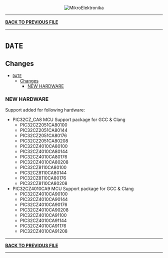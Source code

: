<p align="center">
  <img src="http://www.mikroe.com/img/designs/beta/logo_small.png?raw=true" alt="MikroElektronika"/>
</p>

---

**[BACK TO PREVIOUS FILE](../changelog.md)**

---

# `DATE`

## Changes

- [`DATE`](#date)
  - [Changes](#changes)
    - [NEW HARDWARE](#new-hardware)

### NEW HARDWARE

Support added for following hardware:

+ PIC32CZ_CA8 MCU Support package for GCC & Clang
  + PIC32CZ2051CA80100
  + PIC32CZ2051CA80144
  + PIC32CZ2051CA80176
  + PIC32CZ2051CA80208
  + PIC32CZ4010CA80100
  + PIC32CZ4010CA80144
  + PIC32CZ4010CA80176
  + PIC32CZ4010CA80208
  + PIC32CZ8110CA80100
  + PIC32CZ8110CA80144
  + PIC32CZ8110CA80176
  + PIC32CZ8110CA80208
+ PIC32CZ4010CA9 MCU Support package for GCC & Clang
  + PIC32CZ4010CA90100
  + PIC32CZ4010CA90144
  + PIC32CZ4010CA90176
  + PIC32CZ4010CA90208
  + PIC32CZ4010CA91100
  + PIC32CZ4010CA91144
  + PIC32CZ4010CA91176
  + PIC32CZ4010CA91208

---

**[BACK TO PREVIOUS FILE](../changelog.md)**

---
